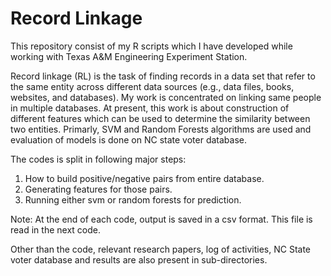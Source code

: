 # Record Linkage

This repository consist of my R scripts which I have developed while working with Texas A&M Engineering Experiment Station.

Record linkage (RL) is the task of finding records in a data set that refer to the same entity across different data sources (e.g., data files, books, websites, and databases).
My work is concentrated on linking same people in multiple databases. At present, this work is about construction of different features which can be used to determine the similarity between two entities. Primarly, SVM and Random Forests algorithms are used and evaluation of models is done on NC state voter database.

The codes is split in following major steps:
1) How to build positive/negative pairs from entire database.
2) Generating features for those pairs.
3) Running either svm or random forests for prediction.

Note: At the end of each code, output is saved in a csv format. This file is read in the next code.

Other than the code, relevant research papers, log of activities, NC State voter database and results are also present in sub-directories.

